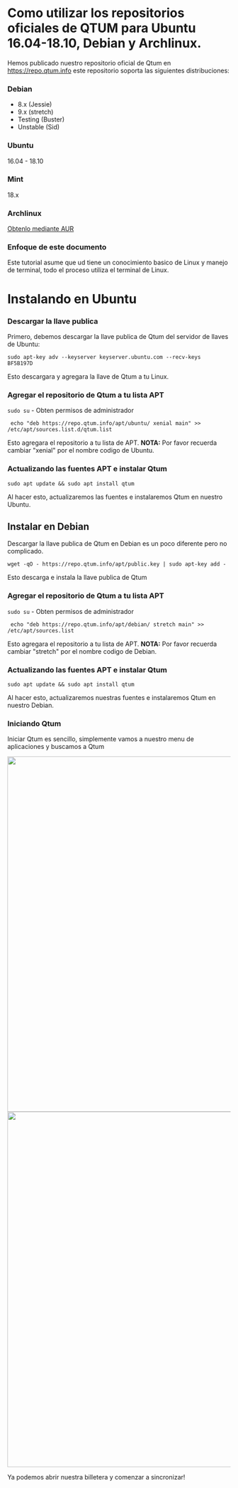 # Como utilizar los repositorios oficiales de QTUM para Ubuntu 16.04-18.10, Debian y Archlinux.





Hemos publicado nuestro repositorio oficial de Qtum en https://repo.qtum.info este repositorio soporta las siguientes distribuciones:

### Debian

- 8.x (Jessie)
- 9.x (stretch)
- Testing (Buster)
- Unstable (Sid)

### Ubuntu 

16.04 - 18.10

### Mint 

18.x

### Archlinux

[Obtenlo mediante AUR](https://aur.archlinux.org/packages/qtum/) 

### Enfoque de este documento

Este tutorial asume que ud tiene un conocimiento basico de Linux y manejo de terminal, todo el proceso utiliza el terminal de Linux.

# Instalando en Ubuntu

### Descargar la llave publica

Primero, debemos descargar la llave publica de Qtum del servidor de llaves de Ubuntu:

`sudo apt-key adv --keyserver keyserver.ubuntu.com --recv-keys  BF5B197D`

Esto descargara y agregara la llave de Qtum a tu Linux.

### Agregar el repositorio de Qtum a tu lista APT

`sudo su` - Obten permisos de administrador

` echo "deb https://repo.qtum.info/apt/ubuntu/ xenial main" >> /etc/apt/sources.list.d/qtum.list`

Esto agregara el repositorio a tu lista de APT. **NOTA:** Por favor recuerda cambiar "xenial" por el nombre codigo de Ubuntu.  <!--(Por ejemplo, Ubuntu 17.10 nombre codigo es artful, en este caso, tu tienes que reemplazar xenial por artful)-->

### Actualizando las fuentes APT e instalar Qtum

`sudo apt update && sudo apt install qtum`

Al hacer esto, actualizaremos las fuentes e instalaremos Qtum en nuestro Ubuntu.

## Instalar en Debian

Descargar la llave publica de Qtum en Debian es un poco diferente pero no complicado.

```wget -qO - https://repo.qtum.info/apt/public.key | sudo apt-key add - ```

Esto descarga e instala la llave publica de Qtum


### Agregar el repositorio de Qtum a tu lista APT

`sudo su` - Obten permisos de administrador

` echo "deb https://repo.qtum.info/apt/debian/ stretch main" >> /etc/apt/sources.list`

Esto agregara el repositorio a tu lista de APT. **NOTA:** Por favor recuerda cambiar "stretch" por el nombre codigo de Debian.  <!--(Por ejemplo, Debian 8 nombre codigo es jessie, en este caso, tu tienes que reemplazar stretch por jessie)-->

### Actualizando las fuentes APT e instalar Qtum

`sudo apt update && sudo apt install qtum`

Al hacer esto, actualizaremos nuestras fuentes e instalaremos Qtum en nuestro Debian.

### Iniciando Qtum

Iniciar Qtum es sencillo, simplemente vamos a nuestro menu de aplicaciones y buscamos a Qtum

<img src="1.jpg" width="800">



<img src="2.jpg" width="800">



Ya podemos abrir nuestra billetera y comenzar a sincronizar!

